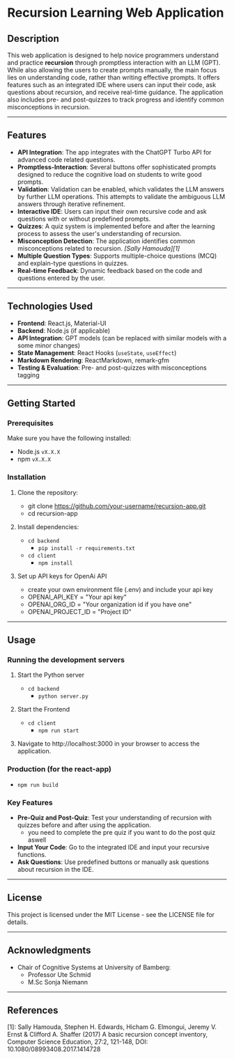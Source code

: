 # Recursion Learning Web Application

## Description

This web application is designed to help novice programmers understand and practice **recursion** through promptless interaction with an LLM (GPT). While also allowing the users to create prompts manually, the main focus lies on understanding code, rather than writing effective prompts. It offers features such as an integrated IDE where users can input their code, ask questions about recursion, and receive real-time guidance. The application also includes pre- and post-quizzes to track progress and identify common misconceptions in recursion.

---

## Features

- **API Integration**: The app integrates with the ChatGPT Turbo API for advanced code related questions.
- **Promptless-Interaction**: Several buttons offer sophisticated prompts designed to reduce the cognitive load on students to write good prompts.
- **Validation**: Validation can be enabled, which validates the LLM answers by further LLM operations. This attempts to validate the ambiguous LLM answers through iterative refinement.
- **Interactive IDE**: Users can input their own recursive code and ask questions with or without predefined prompts.
- **Quizzes**: A quiz system is implemented before and after the learning process to assess the user's understanding of recursion.
- **Misconception Detection**: The application identifies common misconceptions related to recursion. <cite>[Sally Hamouda][1]
- **Multiple Question Types**: Supports multiple-choice questions (MCQ) and explain-type questions in quizzes.
- **Real-time Feedback**: Dynamic feedback based on the code and questions entered by the user.

---

## Technologies Used

- **Frontend**: React.js, Material-UI
- **Backend**: Node.js (if applicable)
- **API Integration**: GPT models (can be replaced with similar models with a some minor changes)
- **State Management**: React Hooks (`useState`, `useEffect`)
- **Markdown Rendering**: ReactMarkdown, remark-gfm
- **Testing & Evaluation**: Pre- and post-quizzes with misconceptions tagging

---

## Getting Started

### Prerequisites

Make sure you have the following installed:

- Node.js `vX.X.X`
- npm `vX.X.X`

### Installation

1. Clone the repository:
   - git clone https://github.com/your-username/recursion-app.git
   - cd recursion-app

2. Install dependencies:
    - `cd backend`
        - `pip install -r requirements.txt`
    - `cd client`
        - `npm install` 

3. Set up API keys for OpenAi API
    - create your own environment file (.env) and include your api key
    - OPENAI_API_KEY = "Your api key"
    - OPENAI_ORG_ID = "Your organization id if you have one"
    - OPENAI_PROJECT_ID = "Project ID"

---

## Usage

### Running the development servers
1. Start the Python server
    - `cd backend`
        - `python server.py`

2. Start the Frontend
    - `cd client`
        - `npm run start`

3. Navigate to http://localhost:3000 in your browser to access the application.

### Production (for the react-app)
- `npm run build`

### Key Features
- **Pre-Quiz and Post-Quiz**: Test your understanding of recursion with quizzes before and after using the application.
    - you need to complete the pre quiz if you want to do the post quiz aswell
- **Input Your Code**: Go to the integrated IDE and input your recursive functions.
- **Ask Questions**: Use predefined buttons or manually ask questions about recursion in the IDE.

---

## License
This project is licensed under the MIT License - see the LICENSE file for details.

---

## Acknowledgments
- Chair of Cognitive Systems at University of Bamberg:
    - Professor Ute Schmid
    - M.Sc Sonja Niemann

---

## References
[1]: Sally Hamouda, Stephen H. Edwards, Hicham G. Elmongui, Jeremy V. Ernst &
Clifford A. Shaffer (2017) A basic recursion concept inventory, Computer Science Education, 27:2,
121-148, DOI: 10.1080/08993408.2017.1414728